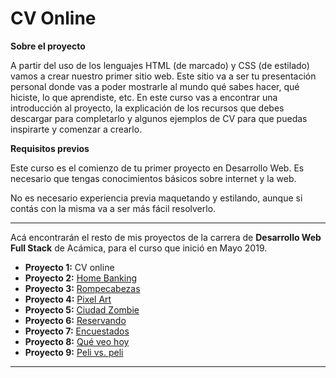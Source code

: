 # CV Online

__Sobre el proyecto__

A partir del uso de los lenguajes HTML (de marcado) y CSS (de estilado) vamos a crear nuestro primer sitio web. Este sitio va a ser tu presentación personal donde vas a poder mostrarle al mundo qué sabes hacer, qué hiciste, lo que aprendiste, etc. En este curso vas a encontrar una introducción al proyecto, la explicación de los recursos que debes descargar para completarlo y algunos ejemplos de CV para que puedas inspirarte y comenzar a crearlo.

__Requisitos previos__

Este curso es el comienzo de tu primer proyecto en Desarrollo Web. Es necesario que tengas conocimientos básicos sobre internet y la web.

No es necesario experiencia previa maquetando y estilando, aunque si contás con la misma va a ser más fácil resolverlo.

***

Acá encontrarán el resto de mis proyectos de la carrera de __Desarrollo Web Full Stack__ de Acámica, para el curso que inició en Mayo 2019.

* __Proyecto 1:__ CV online
* __Proyecto 2:__ [Home Banking](https://github.com/woodlandspirit/Home_Banking)
* __Proyecto 3:__ [Rompecabezas](https://github.com/woodlandspirit/Rompecabezas)
* __Proyecto 4:__ [Pixel Art](https://github.com/woodlandspirit/Pixel-art)
* __Proyecto 5:__ [Ciudad Zombie](https://github.com/woodlandspirit/Ciudad_Zombie)
* __Proyecto 6:__ [Reservando](https://github.com/woodlandspirit/Reservando)
* __Proyecto 7:__ [Encuestados](https://github.com/woodlandspirit/Encuestados)
* __Proyecto 8:__ [Qué veo hoy](https://github.com/woodlandspirit/Que_veo_hoy)
* __Proyecto 9:__ [Peli vs. peli](https://github.com/woodlandspirit/Peli-VS-Peli)

***